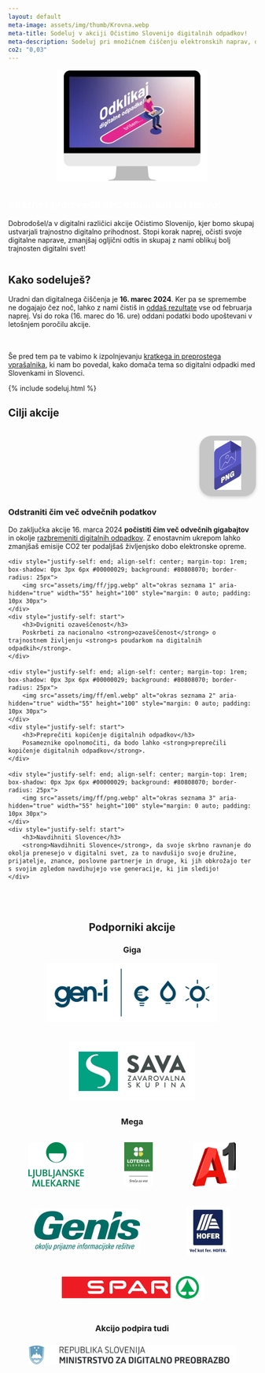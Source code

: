 ```yaml
---
layout: default
meta-image: assets/img/thumb/Krovna.webp
meta-title: Sodeluj v akciji Očistimo Slovenijo digitalnih odpadkov!
meta-description: Sodeluj pri množičnem čiščenju elektronskih naprav, diskov in e-poštnih predalov, da zbrišemo karseda veliko digitalne navlake in s tem zmanjšamo emisije.
co2: "0,03"
---
```


<div style="display:flex; justify-content: space-evenly; flex-wrap: wrap; align-items: center; margin-bottom: 1em;min-height: 15.9rem;" id="introdiv">
	<div>
		<img src="assets/img/dcd-si-kv.webp" width="306" height="230" id="idx-kv" alt="Odklikaj digitalne odpadke" aria-hidden="true">
	</div>
	<div id="intro">
		<h2 style="color:white">Internet proizvede več emisij kot letalstvo!</h2>
		<p>
			Dobrodošel/a v digitalni različici akcije Očistimo Slovenijo, kjer bomo skupaj ustvarjali trajnostno digitalno prihodnost. Stopi korak naprej, očisti svoje digitalne naprave, zmanjšaj ogljični odtis in skupaj z nami oblikuj bolj trajnosten digitalni svet!
		</p>
	</div>
</div>

<div class="block" style="min-height: 14.5rem;">
<h2>Kako sodeluješ?</h2>

Uradni dan digitalnega čiščenja je <strong>16. marec 2024</strong>. Ker pa se spremembe ne dogajajo čez noč, lahko z nami čistiš in <a href="https://digital.ocistimo.si/zabelezi-rezultate.html">oddaš rezultate</a> vse od februarja naprej. Vsi do roka (16. marec do 16. ure) oddani podatki bodo upoštevani v letošnjem poročilu akcije.

<br><br>
Še pred tem pa te vabimo k izpolnjevanju <a href="https://1ka.arnes.si/a/3bb67f93" target="_blank" rel="noopener">kratkega in preprostega vprašalnika</a>, ki nam bo povedal, kako domača tema so digitalni odpadki med Slovenkami in Slovenci. 

{% include sodeluj.html %}

</div>

<div class="block para" style="padding-bottom: 2.5rem">
<h2>Cilji akcije</h2>

<div id="cilji" style="display:grid; justify-content: center;">
	<div style="justify-self: end; align-self: center;margin-top: 1rem; box-shadow: 0px 3px 6px #00000029; background: #80808070; border-radius: 25px;">
		<img src="assets/img/ff/png.webp" alt="okras seznama 0" aria-hidden="true" width="55" height="100" style="margin: 0 auto; padding: 10px 30px">
	</div>
	<div style="justify-self: start">
		<h3>Odstraniti čim več odvečnih podatkov</h3>
		Do zaključka akcije 16. marca 2024 <strong>počistiti čim več odvečnih gigabajtov</strong> in okolje <a href="https://digital.ocistimo.si/o-akciji.html">razbremeniti digitalnih odpadkov</a>. Z enostavnim ukrepom lahko zmanjšaš emisije CO2 ter podaljšaš življenjsko dobo elektronske opreme.
	</div>

	<div style="justify-self: end; align-self: center; margin-top: 1rem; box-shadow: 0px 3px 6px #00000029; background: #80808070; border-radius: 25px">
		<img src="assets/img/ff/jpg.webp" alt="okras seznama 1" aria-hidden="true" width="55" height="100" style="margin: 0 auto; padding: 10px 30px">
	</div>
	<div style="justify-self: start">
		<h3>Dvigniti ozaveščenost</h3>
		Poskrbeti za nacionalno <strong>ozaveščenost</strong> o trajnostnem življenju <strong>s poudarkom na digitalnih odpadkih</strong>.
	</div>

	<div style="justify-self: end; align-self: center; margin-top: 1rem; box-shadow: 0px 3px 6px #00000029; background: #80808070; border-radius: 25px">
		<img src="assets/img/ff/eml.webp" alt="okras seznama 2" aria-hidden="true" width="55" height="100" style="margin: 0 auto; padding: 10px 30px">
	</div>
	<div style="justify-self: start">
		<h3>Preprečiti kopičenje digitalnih odpadkov</h3>
		Posameznike opolnomočiti, da bodo lahko <strong>preprečili kopičenje digitalnih odpadkov</strong>.
	</div>

	<div style="justify-self: end; align-self: center; margin-top: 1rem; box-shadow: 0px 3px 6px #00000029; background: #80808070; border-radius: 25px">
		<img src="assets/img/ff/png.webp" alt="okras seznama 3" aria-hidden="true" width="55" height="100" style="margin: 0 auto; padding: 10px 30px">
	</div>
	<div style="justify-self: start">
		<h3>Navdihniti Slovence</h3>
		<strong>Navdihniti Slovence</strong>, da svoje skrbno ravnanje do okolja prenesejo v digitalni svet, za to navdušijo svoje družine, prijatelje, znance, poslovne partnerje in druge, ki jih obkrožajo ter s svojim zgledom navdihujejo vse generacije, ki jim sledijo!
	</div>
</div>

</div>

<div class="block para" style="text-align: center" aria-hidden="true">
	<h2>Podporniki akcije</h2>
	<h3>Giga</h3>
	<div style="display:flex; justify-content: space-evenly; flex-wrap: wrap; margin: 1em 0; gap: 2.5rem 1.5rem; align-items: center">
		<img src="assets/img/podporniki/Logo_GEN-I_B2C.webp" alt="logo GEN-I" width="346" height="120">
		<img src="assets/img/podporniki/Logo_SAVA_zavarovalna_skupina_RGB_primarni.webp" alt="logo Sava ZS" width="258" height="120">
	</div>
	<h3 style="margin: 2rem 0">Mega</h3>
	<div style="display:flex; justify-content: space-evenly; flex-wrap: wrap; margin: 1em 0; gap: 2.5rem 2.5rem; align-items: center">
		<img src="assets/img/podporniki/LM sredina 2vrsticni rgb zelen.webp" alt="logo Ljubljanske mlekarne" width="113" height="90">
		<img src="assets/img/podporniki/logo-loterija-sreca-za-vse.webp" alt="logo Loterija Slovenije" width="58" height="90">
		<img src="assets/img/podporniki/A1_Logo_Red_Smpl_Pos_3.svg" alt="logo A1" width="88" height="90">
		<img src="assets/img/podporniki/genis_logo_okolju_zelen.webp" alt="logo Genis" width="215" height="90">
		<img src="assets/img/podporniki/HO_SLO_POZ_BLR_PO_DB_4C+30.webp" alt="logo Hofer" width="89" height="100">
		<img src="assets/img/podporniki/spar.svg" alt="logo Spar" width="293" height="50">
	</div>
	<h3 style="margin: 3rem 0 1.5rem">Akcijo podpira tudi</h3>
	<div style="display:flex; justify-content: space-evenly; flex-wrap: wrap; margin: 1em 0; gap: 1.5rem;">
		<img src="assets/img/podporniki/mdp.svg" id="mdplogo" alt="logo MDP" height="40">
	</div>
</div>
